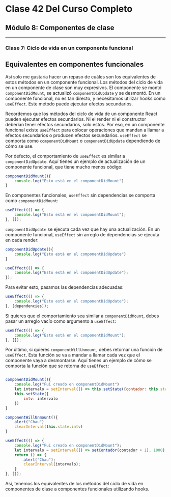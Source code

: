 # Clase 42 Del Curso Completo

## Módulo 8: Componentes de clase

---
### Clase 7: Ciclo de vida en un componente funcional


## Equivalentes en componentes funcionales

Así solo me gustaría hacer un repaso de cuáles son los equivalentes de estos métodos en un componente funcional. Los métodos del ciclo de vida en un componente de clase son muy expresivos. El componente se montó `componentDidMount`, se actualizó `componentDidUpdate` y se desmontó. En un componente funcional, no es tan directo, y necesitamos utilizar hooks como `useEffect`. Este método puede ejecutar efectos secundarios.

Recordemos que los métodos del ciclo de vida de un componente React pueden ejecutar efectos secundarios. Ni el render ni el constructor deberían tener efectos secundarios, solo estos. Por eso, en un componente funcional existe `useEffect` para colocar operaciones que mandan a llamar a efectos secundarios o producen efectos secundarios. `useEffect` se comporta como `componentDidMount` o `componentDidUpdate` dependiendo de cómo se use.

Por defecto, el comportamiento de `useEffect` es similar a `componentDidUpdate`. Aquí tienes un ejemplo de actualización de un componente funcional, que tiene mucho menos código:

```javascript
componentDidMount(){
    console.log("Esto está en el componentDidMount")
}
```

En componentes funcionales, `useEffect` sin dependencias se comporta como `componentDidMount`:

```javascript
useEffect(() => {
    console.log("Esto está en el componentDidMount");
}, []);
```

`componentDidUpdate` se ejecuta cada vez que hay una actualización. En un componente funcional, `useEffect` sin arreglo de dependencias se ejecuta en cada render:

```javascript
componentDidUpdate(){
    console.log("Esto está en el componentDidUpdate")
}

useEffect(() => {
    console.log("Esto está en el componentDidUpdate");
});
```

Para evitar esto, pasamos las dependencias adecuadas:

```javascript
useEffect(() => {
    console.log("Esto está en el componentDidUpdate");
}, [dependencies]);
```

Si quieres que el comportamiento sea similar a `componentDidMount`, debes pasar un arreglo vacío como argumento a `useEffect`:

```javascript
useEffect(() => {
    console.log("Esto está en el componentDidMount");
}, []);
```

Por último, si quieres `componentWillUnmount`, debes retornar una función de `useEffect`. Esta función se va a mandar a llamar cada vez que el componente vaya a desmontarse. Aquí tienes un ejemplo de cómo se comporta la función que se retorna de `useEffect`:

```javascript

componentDidMount(){
    console.log("Fui creado en componentDidMount")
    let intervalo = setInterval(() => this.setState({contador: this.state.contador + 1}), 1000)
    this.setState({
        intv: intervalo
    })
}

componentWillUnmount(){
    alert("Chau")
    clearInterval(this.state.intv)
}

useEffect(() => {
    console.log("Fui creado en componentDidMount");
    let intervalo = setInterval(() => setContador(contador + 1), 1000);
    return () => {
        alert("Chau");
        clearInterval(intervalo);
    }
}, []);
```

Así, tenemos los equivalentes de los métodos del ciclo de vida en componentes de clase a componentes funcionales utilizando hooks.


